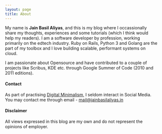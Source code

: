 ```yaml
---
layout: page
title: About
---
```


My name is **Jain Basil Aliyas**, and this is my blog where I occassionally share my thoughts, experiences and some tutorials (which I think would help my readers). I am a software developer by profession, working primarily on the edtech industry. Ruby on Rails, Python 3 and Golang are the part of my toolbox and I love building scalable, performant systems on cloud.

I am passionate about Opensource and have contributed to a couple of projects like Scribus, KDE etc. through Google Summer of Code (2010 and 2011 editions).

#### Contact
As part of practising [Digital Minimalism](https://www.calnewport.com/books/digital-minimalism/), I seldom interact in Social Media. You may contact me through email - [mail@jainbasilaliyas.in](mailto:mail@jainbasilaliyas.in)

#### Disclaimer
All views expressed in this blog are my own and do not represent the opinions of employer.